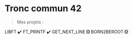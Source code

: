 # Tronc commun 42
> Mes projets :

LIBFT :heavy_check_mark:
FT_PRINTF :heavy_check_mark:
GET_NEXT_LINE :negative_squared_cross_mark:
BORN2BEROOT :negative_squared_cross_mark:
